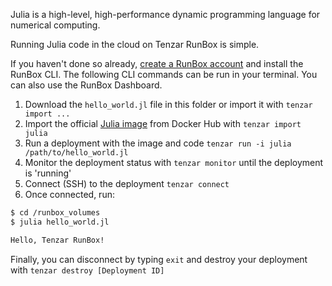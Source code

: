 Julia is a high-level, high-performance dynamic programming language for numerical computing.

Running Julia code in the cloud on Tenzar RunBox is simple.

If you haven't done so already, [create a RunBox account](https://run.tenzar.com/signup) and install the RunBox CLI. The following CLI commands can be run in your terminal. You can also use the RunBox Dashboard.

1. Download the `hello_world.jl` file in this folder or import it with `tenzar import ...`
2. Import the official [Julia image](https://hub.docker.com/_/julia/) from Docker Hub with `tenzar import julia`
3. Run a deployment with the image and code `tenzar run -i julia /path/to/hello_world.jl`
4. Monitor the deployment status with `tenzar monitor` until the deployment is 'running'
5. Connect (SSH) to the deployment `tenzar connect`
6. Once connected, run:

``` bash
$ cd /runbox_volumes
$ julia hello_world.jl

Hello, Tenzar RunBox!
```

Finally, you can disconnect by typing `exit` and destroy your deployment with `tenzar destroy [Deployment ID]`

